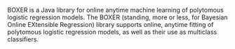 BOXER is a Java library for online anytime machine learning of polytomous logistic regression models. The BOXER (standing, more or less, for Bayesian Online EXtensible Regression) library supports online, anytime fitting of polytomous logistic regression models, as well as their use as multiclass classifiers.